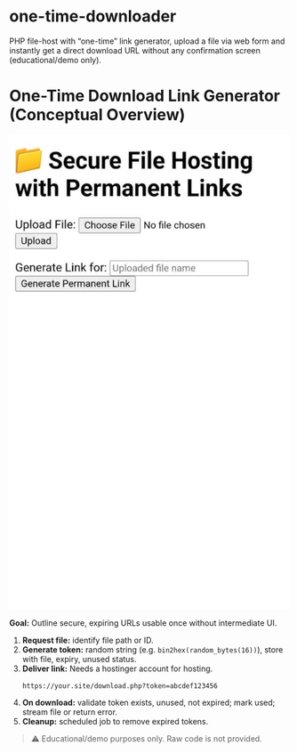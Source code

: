 # one-time-downloader
PHP file-host with “one-time” link generator, upload a file via web form and instantly get a direct download URL without any confirmation screen (educational/demo only).


# One-Time Download Link Generator (Conceptual Overview)

![Download UI](/images/secure-file-hosting.png)

**Goal:** Outline secure, expiring URLs usable once without intermediate UI.

1. **Request file:** identify file path or ID.  
2. **Generate token:** random string (e.g. `bin2hex(random_bytes(16))`), store with file, expiry, unused status.  
3. **Deliver link:**  Needs a hostinger account for hosting.
   ```
   https://your.site/download.php?token=abcdef123456
   ```  
4. **On download:** validate token exists, unused, not expired; mark used; stream file or return error.  
5. **Cleanup:** scheduled job to remove expired tokens.

> ⚠️ Educational/demo purposes only. Raw code is not provided.
